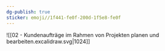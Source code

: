 ```yaml
---
dg-publish: true
sticker: emoji//1f441-fe0f-200d-1f5e8-fe0f
---
```

![[02 - Kundenaufträge im Rahmen von Projekten planen und bearbeiten.excalidraw.svg|1024]]

